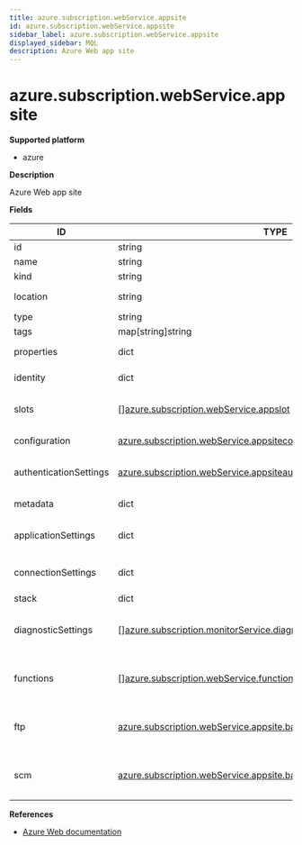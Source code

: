 ```yaml
---
title: azure.subscription.webService.appsite
id: azure.subscription.webService.appsite
sidebar_label: azure.subscription.webService.appsite
displayed_sidebar: MQL
description: Azure Web app site
---
```


# azure.subscription.webService.appsite

**Supported platform**

- azure

**Description**

Azure Web app site

**Fields**

| ID                     | TYPE                                                                                                                                                    | DESCRIPTION                              |
| ---------------------- | ------------------------------------------------------------------------------------------------------------------------------------------------------- | ---------------------------------------- |
| id                     | string                                                                                                                                                  | App site ID                              |
| name                   | string                                                                                                                                                  | App site name                            |
| kind                   | string                                                                                                                                                  | App site kind                            |
| location               | string                                                                                                                                                  | App site location                        |
| type                   | string                                                                                                                                                  | App site type                            |
| tags                   | map[string]string                                                                                                                                       | App site tags                            |
| properties             | dict                                                                                                                                                    | App site properties                      |
| identity               | dict                                                                                                                                                    | App site identity                        |
| slots                  | &#91;&#93;[azure.subscription.webService.appslot](azure.subscription.webservice.appslot.md)                                                             | Deployment slots for the web app site    |
| configuration          | [azure.subscription.webService.appsiteconfig](azure.subscription.webservice.appsiteconfig.md)                                                           | App site configuration                   |
| authenticationSettings | [azure.subscription.webService.appsiteauthsettings](azure.subscription.webservice.appsiteauthsettings.md)                                               | App site authentication settings         |
| metadata               | dict                                                                                                                                                    | App site metadata                        |
| applicationSettings    | dict                                                                                                                                                    | App site application settings            |
| connectionSettings     | dict                                                                                                                                                    | App site connection settings             |
| stack                  | dict                                                                                                                                                    | App site stack                           |
| diagnosticSettings     | &#91;&#93;[azure.subscription.monitorService.diagnosticsetting](azure.subscription.monitorservice.diagnosticsetting.md)                                 | Diagnostic settings for the web app site |
| functions              | &#91;&#93;[azure.subscription.webService.function](azure.subscription.webservice.function.md)                                                           | List of functions for the web app site   |
| ftp                    | [azure.subscription.webService.appsite.basicPublishingCredentialsPolicies](azure.subscription.webservice.appsite.basicpublishingcredentialspolicies.md) | FTP publishing method policies           |
| scm                    | [azure.subscription.webService.appsite.basicPublishingCredentialsPolicies](azure.subscription.webservice.appsite.basicpublishingcredentialspolicies.md) | SCM publishing method policies           |

**References**

- [Azure Web documentation](https://learn.microsoft.com/en-us/azure/?product=web)

